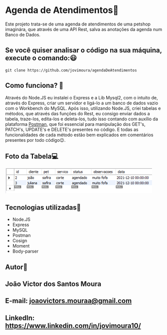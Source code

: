 # Agenda de Atendimentos🐶

Este projeto trata-se de uma agenda de atendimentos de uma petshop imaginára, que através de uma API Rest, salva as anotações da agenda num Banco de Dados.

## Se você quiser analisar o código na sua máquina, execute o comando:😃

```
git clone https://github.com/jovimoura/agendaDeAtendimentos
```

## Como funciona? 🤔

Através do Node.JS eu instalei o Express e a Lib Mysql2, com o intuito de, através do Express, criar um servidor e ligá-lo a um banco de dados vazio com o Workbench do MySQL. Após isso, utilizando Node.JS, criei tabelas e métodos, que através das funções do Rest, eu consigo enviar dados a tabela, traze-los, edita-los e deleta-los, tudo isso contando com auxílio da plataforma <a href="https://www.postman.com/">Postman</a>, que foi essencial para manipulação dos GET's, PATCH's, UPDATE's e DELETE's presentes no código. E todas as funcionalidades de cada método estão bem explicados em comentários presentes por todo código😉.

## Foto da Tabela💻

<img src="./img/imgReadme/ftBanco.png" height="auto" width="auto">

## Tecnologias utilizadas🦉

<ul>
    <li>Node.JS</li>
    <li>Express</li>
    <li>MySQL</li>
    <li>Postman</li>
    <li>Cosign</li>
    <li>Moment</li>
    <li>Body-parser</li>
</ul>

## Autor🤗
## João Victor dos Santos Moura
## E-mail: joaovictors.mouraa@gmail.com
## LinkedIn: https://www.linkedin.com/in/jovimoura10/